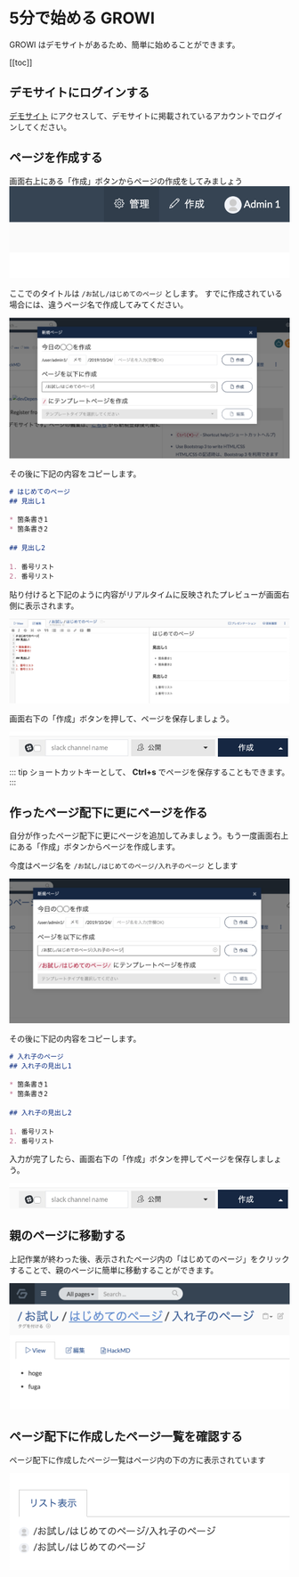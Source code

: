 # 5分で始める GROWI

GROWI はデモサイトがあるため、簡単に始めることができます。

[[toc]]

## デモサイトにログインする

[デモサイト](http://demo.growi.org) にアクセスして、デモサイトに掲載されているアカウントでログインしてください。

## ページを作成する

画面右上にある「作成」ボタンからページの作成をしてみましょう
![](./images/create_page_button.png)

ここでのタイトルは `/お試し/はじめてのページ` とします。
すでに作成されている場合には、違うページ名で作成してみてください。

![](./images/create_page_dialog.png)


その後に下記の内容をコピーします。

```markdown
# はじめてのページ
## 見出し1

* 箇条書き1
* 箇条書き2

## 見出し2

1. 番号リスト
2. 番号リスト
```

貼り付けると下記のように内容がリアルタイムに反映されたプレビューが画面右側に表示されます。

![作成ボタン](./images/begin_create_page.png)

画面右下の「作成」ボタンを押して、ページを保存しましょう。

![作成ダイアログ](./images/save_button.png)

::: tip
ショートカットキーとして、 **Ctrl+s** でページを保存することもできます。
:::

## 作ったページ配下に更にページを作る

自分が作ったページ配下に更にページを追加してみましょう。もう一度画面右上にある「作成」ボタンからページを作成します。

今度はページ名を `/お試し/はじめてのページ/入れ子のページ` とします

![](./images/create_nest_page_dialog.png)

その後に下記の内容をコピーします。

```markdown
# 入れ子のページ
## 入れ子の見出し1

* 箇条書き1
* 箇条書き2

## 入れ子の見出し2

1. 番号リスト
2. 番号リスト
```

入力が完了したら、画面右下の「作成」ボタンを押してページを保存しましょう。

![](./images/save_button.png)

## 親のページに移動する

上記作業が終わった後、表示されたページ内の「はじめてのページ」をクリックすることで、親のページに簡単に移動することができます。

![](./images/title_click.png)

## ページ配下に作成したページ一覧を確認する

ページ配下に作成したページ一覧はページ内の下の方に表示されています

![](./images/page_list.png  )